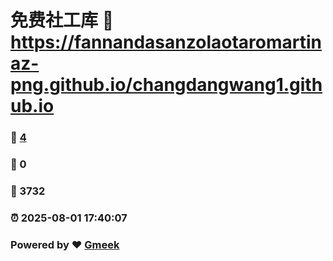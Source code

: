# 免费社工库 :link: https://fannandasanzolaotaromartinaz-png.github.io/changdangwang1.github.io 
### :page_facing_up: [4](https://fannandasanzolaotaromartinaz-png.github.io/changdangwang1.github.io/tag.html) 
### :speech_balloon: 0 
### :hibiscus: 3732 
### :alarm_clock: 2025-08-01 17:40:07 
### Powered by :heart: [Gmeek](https://github.com/Meekdai/Gmeek)
